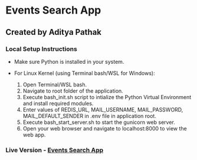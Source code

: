 # Events Search App
## Created by Aditya Pathak

### Local Setup Instructions
- Make sure Python is installed in your system.

- For Linux Kernel (using Terminal bash/WSL for Windows):
    1. Open Terminal/WSL bash.
    2. Navigate to root folder of the application.
    3. Execute bash_init.sh script to intialize the Python Virtual Environment and install required modules.
    4. Enter values of REDIS_URL, MAIL_USERNAME, MAIL_PASSWORD, MAIL_DEFAULT_SENDER in .env file in application root.
    5. Execute bash_start_server.sh to start the gunicorn web server.
    6. Open your web browser and navigate to localhost:8000 to view the web app.

### Live Version - [Events Search App](https://events-search-app.onrender.com)